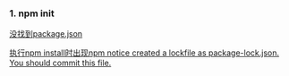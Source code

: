 ### 1. npm init

[没找到package.json](https://blog.csdn.net/qq_32068809/article/details/79512709)

[执行npm install时出现npm notice created a lockfile as package-lock.json. You should commit this file.](https://blog.csdn.net/roslu/article/details/107962585)

